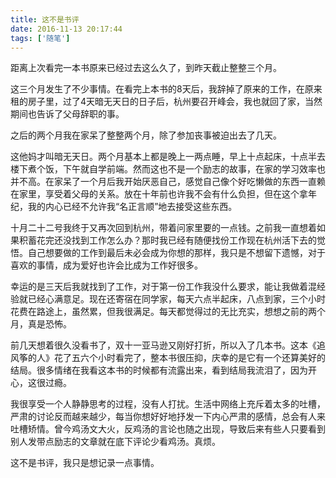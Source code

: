 ```yaml
---
title: 这不是书评
date: 2016-11-13 20:17:44
tags: ['随笔']
---
```

距离上次看完一本书原来已经过去这么久了，到昨天截止整整三个月。

这三个月发生了不少事情。在看完上本书的8天后，我辞掉了原来的工作，在原来租的房子里，过了4天暗无天日的日子后，杭州要召开峰会，我也就回了家，当然期间也告诉了父母辞职的事。

之后的两个月我在家呆了整整两个月，除了参加丧事被迫出去了几天。
<!-- more -->
这他妈才叫暗无天日。两个月基本上都是晚上一两点睡，早上十点起床，十点半去楼下煮个饭，下午就自学前端。然而这也不是一个励志的故事，在家的学习效率也并不高。在家呆了一个月后我开始厌恶自己，感觉自己像个好吃懒做的东西一直赖在家里，享受着父母的关系。放在十年前也许我不会有什么负担，但在这个拿年纪，我的内心已经不允许我“名正言顺”地去接受这些东西。

十月二十二号我终于又再次回到杭州，带着问家里要的一点钱。之前我一直想着如果积蓄花完还没找到工作怎么办？那时我已经有随便找份工作现在杭州活下去的觉悟。自己想要做的工作到最后未必会成为你想的那样，我只是不想留下遗憾，对于喜欢的事情，成为爱好也许会比成为工作好很多。

幸运的是三天后我就找到了工作，对于第一份工作我没什么要求，能让我做着混经验就已经心满意足。现在还寄宿在同学家，每天六点半起床，八点到家，三个小时花费在路途上，虽然累，但我很满足。每天都觉得过的无比充实，想想之前的两个月，真是恐怖。

前几天想着很久没看书了，双十一亚马逊又刚好打折，所以入了几本书。这本《追风筝的人》花了五六个小时看完了，整本书很压抑，庆幸的是它有一个还算美好的结局。很多情绪在我看这本书的时候都有流露出来，看到结局我流泪了，因为开心，这很过瘾。

我很享受一个人静静思考的过程，没有人打扰。生活中网络上充斥着太多的吐槽，严肃的讨论反而越来越少，每当你想好好地抒发一下内心严肃的感情，总会有人来吐槽矫情。曾今鸡汤文大火，反鸡汤的言论也随之出现，导致后来有些人只要看到别人发带点励志的文章就在底下评论少看鸡汤。真烦。

这不是书评，我只是想记录一点事情。